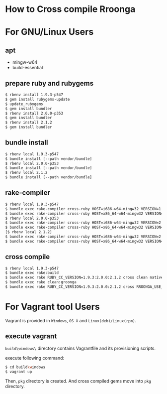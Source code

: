 How to Cross compile Rroonga
===

# For GNU/Linux Users

## apt

* mingw-w64
* build-essential

## prepare ruby and rubygems

```bash
$ rbenv install 1.9.3-p547
$ gem install rubygems-update
$ update_rubygems
$ gem install bundler
$ rbenv install 2.0.0-p353
$ gem install bundler
$ rbenv install 2.1.2
$ gem install bundler
```

## bundle install

```bash
$ rbenv local 1.9.3-p547
$ bundle install [--path vendor/bundle]
$ rbenv local 2.0.0-p353
$ bundle install [--path vendor/bundle]
$ rbenv local 2.1.2
$ bundle install [--path vendor/bundle]
```

## rake-compiler

```bash
$ rbenv local 1.9.3-p547
$ bundle exec rake-compiler cross-ruby HOST=i686-w64-mingw32 VERSION=1.9.3-p547 [EXTS=--without-extensions]
$ bundle exec rake-compiler cross-ruby HOST=x86_64-w64-mingw32 VERSION=1.9.3-p547 [EXTS=--without-extensions]
$ rbenv local 2.0.0-p353
$ bundle exec rake-compiler cross-ruby HOST=i686-w64-mingw32 VERSION=2.0.0-p353 [EXTS=--without-extensions]
$ bundle exec rake-compiler cross-ruby HOST=x86_64-w64-mingw32 VERSION=2.0.0-p353 [EXTS=--without-extensions]
[$ rbenv local 2.1.2]
$ bundle exec rake-compiler cross-ruby HOST=i686-w64-mingw32 VERSION=2.1.2 [EXTS=--without-extensions]
$ bundle exec rake-compiler cross-ruby HOST=x86_64-w64-mingw32 VERSION=2.1.2 [EXTS=--without-extensions]
```

## cross compile

```bash
$ rbenv local 1.9.3-p547
$ bundle exec rake:build
$ bundle exec rake RUBY_CC_VERSION=1.9.3:2.0.0:2.1.2 cross clean native gem
$ bundle exec rake clean:groonga
$ bundle exec rake RUBY_CC_VERSION=1.9.3:2.0.0:2.1.2 cross RROONGA_USE_GROONGA_X64=true clean native gem
```

# For Vagrant tool Users

Vagrant is provided in `Windows`, `OS X` and `Linux(deb)/Linux(rpm)`.

## execute vagrant

`build\windows\` directory contains Vagrantfile and its provisioning scripts.

execute following command:

```bash
$ cd build\windows
$ vagrant up
```

Then, `pkg` directory is created. And cross compiled gems move into `pkg` directory.
